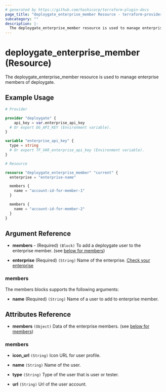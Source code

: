 ```yaml
---
# generated by https://github.com/hashicorp/terraform-plugin-docs
page_title: "deploygate_enterprise_member Resource - terraform-provider-deploygate"
subcategory: ""
description: |-
  The deploygate_enterprise_member resource is used to manage enterprise members of deploygate.
---
```


# deploygate_enterprise_member (Resource)

The deploygate_enterprise_member resource is used to manage enterprise members of deploygate.

<!-- schema generated by tfplugindocs -->
## Example Usage

```tf
# Provider

provider "deploygate" {
	api_key = var.enterprise_api_key
  # Or export DG_API_KEY (Environment variable).
}

variable "enterprise_api_key" {
  type = string
  # Or export TF_VAR_enterprise_api_key (Environment variable).
}

# Resource

resource "deploygate_enterprise_member" "current" {
  enterprise = "enterprise-name"

  members {
    name = "account-id-for-member-1"
  }

  members {
    name = "account-id-for-member-2"
  }
}
```

## Argument Reference

- **members** - (Required) `(Block)` To add a deploygate user to the enterprise member. (see [below for members](#members))

- **enterprise** (Required) `(String)` Name of the enterprise. [Check your enterprise](https://deploygate.com)

### members

The members blocks supports the following arguments:

- **name** (Required) `(String)` Name of a user to add to enterprise member.

## Attributes Reference

- **members** `(Object)` Data of the enterprise members.  (see [below for members](#members))

### members

- **icon_url** `(String)` Icon URL for user profile.

- **name** `(String)` Name of the user.

- **type** `(String)` Type of the user that is user or tester.

- **url** `(String)` Url of the user account.
